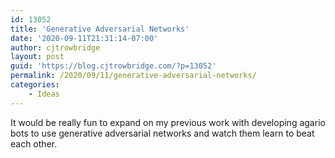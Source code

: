 ```yaml
---
id: 13052
title: 'Generative Adversarial Networks'
date: '2020-09-11T21:31:14-07:00'
author: cjtrowbridge
layout: post
guid: 'https://blog.cjtrowbridge.com/?p=13052'
permalink: /2020/09/11/generative-adversarial-networks/
categories:
    - Ideas
---
```


It would be really fun to expand on my previous work with developing agario bots to use generative adversarial networks and watch them learn to beat each other.